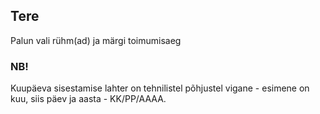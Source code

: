 ## Tere
Palun vali rühm(ad) ja märgi toimumisaeg

### NB!
Kuupäeva sisestamise lahter on tehnilistel põhjustel vigane - esimene on kuu, siis päev ja aasta - KK/PP/AAAA.
